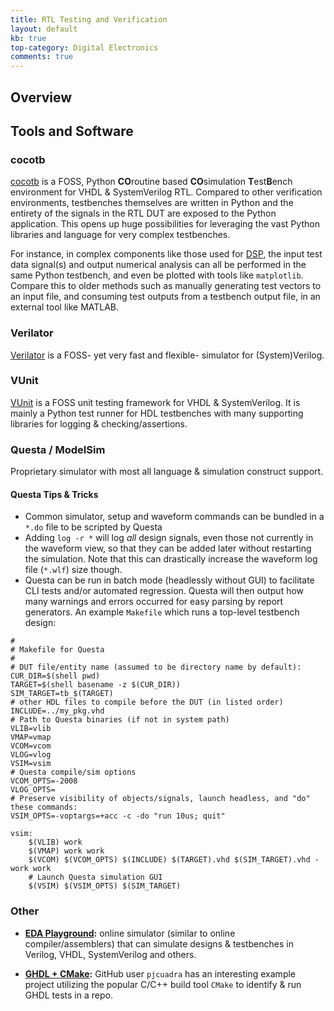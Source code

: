 ```yaml
---
title: RTL Testing and Verification
layout: default
kb: true
top-category: Digital Electronics
comments: true
---
```


## Overview

## Tools and Software

### cocotb

[cocotb](https://docs.cocotb.org/en/stable/index.html) is a FOSS, Python **CO**routine based **CO**simulation **T**est**B**ench environment for VHDL & SystemVerilog RTL. Compared to other verification environments, testbenches themselves are written in Python and the entirety of the signals in the RTL DUT are exposed to the Python application. This opens up huge possibilities for leveraging the vast Python libraries and language for very complex testbenches.

For instance, in complex components like those used for [DSP](./dsp_design.html), the input test data signal(s) and output numerical analysis can all be performed in the same Python testbench, and even be plotted with tools like `matplotlib`. Compare this to older methods such as manually generating test vectors to an input file, and consuming test outputs from a testbench output file, in an external tool like MATLAB.

### Verilator

[Verilator](https://www.veripool.org/verilator/) is a FOSS- yet very fast and flexible- simulator for (System)Verilog.

### VUnit

[VUnit](https://vunit.github.io/index.html) is a FOSS unit testing framework for VHDL & SystemVerilog. It is mainly a Python test runner for HDL testbenches with many supporting libraries for logging & checking/assertions.

### Questa / ModelSim

Proprietary simulator with most all language & simulation construct support.

#### Questa Tips & Tricks

- Common simulator, setup and waveform commands can be bundled in a `*.do` file to be scripted by Questa
- Adding `log -r *` will log _all_ design signals, even those not currently in the waveform view, so that they can be added later without restarting the simulation. Note that this can drastically increase the waveform log file (`*.wlf`) size though.
- Questa can be run in batch mode (headlessly without GUI) to facilitate CLI tests and/or automated regression. Questa will then output how many warnings and errors occurred for easy parsing by report generators. An example `Makefile` which runs a top-level testbench design:

```make
#
# Makefile for Questa
#
# DUT file/entity name (assumed to be directory name by default):
CUR_DIR=$(shell pwd)
TARGET=$(shell basename -z $(CUR_DIR))
SIM_TARGET=tb_$(TARGET)
# other HDL files to compile before the DUT (in listed order)
INCLUDE=../my_pkg.vhd
# Path to Questa binaries (if not in system path)
VLIB=vlib
VMAP=vmap
VCOM=vcom
VLOG=vlog
VSIM=vsim
# Questa compile/sim options
VCOM_OPTS=-2008
VLOG_OPTS=
# Preserve visibility of objects/signals, launch headless, and "do" these commands:
VSIM_OPTS=-voptargs=+acc -c -do "run 10us; quit"

vsim:
	$(VLIB) work
	$(VMAP) work work
	$(VCOM) $(VCOM_OPTS) $(INCLUDE) $(TARGET).vhd $(SIM_TARGET).vhd -work work
	# Launch Questa simulation GUI
	$(VSIM) $(VSIM_OPTS) $(SIM_TARGET)
```

### Other

- **[EDA Playground](https://www.edaplayground.com/home):** online simulator (similar to online compiler/assemblers) that can simulate designs & testbenches in Verilog, VHDL, SystemVerilog and others.

- **[GHDL + CMake](https://github.com/pjcuadra/ghdl_sample_project):** GitHub user `pjcuadra` has an interesting example project utilizing the popular C/C++ build tool `CMake` to identify & run GHDL tests in a repo.

